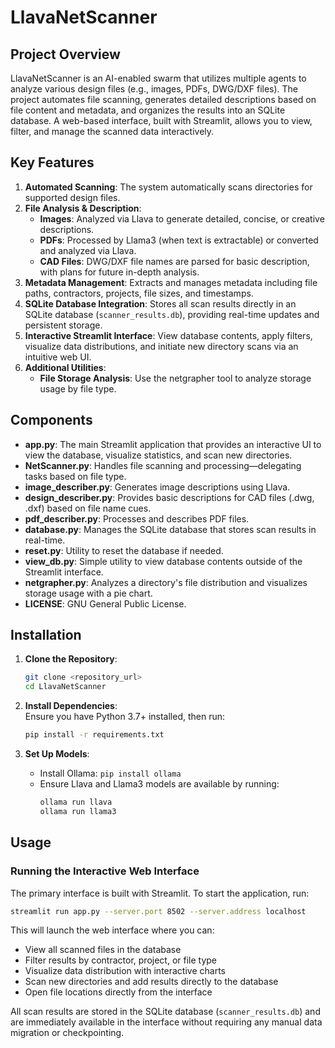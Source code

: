 # LlavaNetScanner

## Project Overview

LlavaNetScanner is an AI-enabled swarm that utilizes multiple agents to analyze various design files (e.g., images, PDFs, DWG/DXF files). The project automates file scanning, generates detailed descriptions based on file content and metadata, and organizes the results into an SQLite database. A web-based interface, built with Streamlit, allows you to view, filter, and manage the scanned data interactively.

## Key Features

1. **Automated Scanning**: The system automatically scans directories for supported design files.
2. **File Analysis & Description**: 
   - **Images**: Analyzed via Llava to generate detailed, concise, or creative descriptions.
   - **PDFs**: Processed by Llama3 (when text is extractable) or converted and analyzed via Llava.
   - **CAD Files**: DWG/DXF file names are parsed for basic description, with plans for future in-depth analysis.
3. **Metadata Management**: Extracts and manages metadata including file paths, contractors, projects, file sizes, and timestamps.
4. **SQLite Database Integration**: Stores all scan results directly in an SQLite database (`scanner_results.db`), providing real-time updates and persistent storage.
5. **Interactive Streamlit Interface**: View database contents, apply filters, visualize data distributions, and initiate new directory scans via an intuitive web UI.
6. **Additional Utilities**:
   - **File Storage Analysis**: Use the netgrapher tool to analyze storage usage by file type.

## Components

- **app.py**: The main Streamlit application that provides an interactive UI to view the database, visualize statistics, and scan new directories.
- **NetScanner.py**: Handles file scanning and processing—delegating tasks based on file type.
- **image_describer.py**: Generates image descriptions using Llava.
- **design_describer.py**: Provides basic descriptions for CAD files (.dwg, .dxf) based on file name cues.
- **pdf_describer.py**: Processes and describes PDF files.
- **database.py**: Manages the SQLite database that stores scan results in real-time.
- **reset.py**: Utility to reset the database if needed.
- **view_db.py**: Simple utility to view database contents outside of the Streamlit interface.
- **netgrapher.py**: Analyzes a directory's file distribution and visualizes storage usage with a pie chart.
- **LICENSE**: GNU General Public License.

## Installation

1. **Clone the Repository**:
   ```bash
   git clone <repository_url>
   cd LlavaNetScanner
   ```

2. **Install Dependencies**:  
   Ensure you have Python 3.7+ installed, then run:
   ```bash
   pip install -r requirements.txt
   ```

3. **Set Up Models**:
   - Install Ollama: `pip install ollama`
   - Ensure Llava and Llama3 models are available by running:
     ```bash
     ollama run llava
     ollama run llama3
     ```

## Usage

### Running the Interactive Web Interface

The primary interface is built with Streamlit. To start the application, run:

```bash
streamlit run app.py --server.port 8502 --server.address localhost
```

This will launch the web interface where you can:
- View all scanned files in the database
- Filter results by contractor, project, or file type
- Visualize data distribution with interactive charts
- Scan new directories and add results directly to the database
- Open file locations directly from the interface

All scan results are stored in the SQLite database (`scanner_results.db`) and are immediately available in the interface without requiring any manual data migration or checkpointing.

